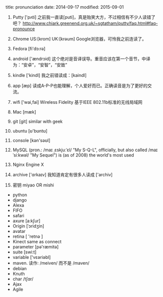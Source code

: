 title: pronunciation
date: 2014-09-17
modified: 2015-09-01

1. Putty ['pʌti] 
之前我一直读[puti]，真是贻笑大方，不过相信有不少人读错了吧？
http://www.chiark.greenend.org.uk/~sgtatham/putty/faq.html#faq-pronounce

2. Chrome US:[krom] UK:[krəum]
Google浏览器，可怜我之前连读了。

3. Fedora [fi'dɔ:rə]

4. android ['ændrɔid]
这个绝对是音译误导。重音应该在第一个音节，中译为：“安卓”，“安智”，“安致”

5. kindle ['kindl]
我之前错读成：[kaindl]

6. app [æp]
读成A-P-P也能理解，个人爱好而已。正确读音是为了更好的交流。

7. wifi ['wai,fai]
Wireless Fidelity 基于IEEE 802.11b标准的无线局域网

8. Mac [mæk]

9. git [git] similar with geek

10. ubuntu [ʊ'bʊntʊ]

11. console [kən'səʊl]

12. MySQL (pron.: /maɪ ˌɛskjuːˈɛl/ "My S-Q-L", officially, but also called /maɪ ˈsiːkwəl/ "My Sequel") is (as of 2008) the world's most used

13. Nginx Engine X

14. archive ['ɑrkaɪv] 我知道肯定有很多人读成 ['archiv]

15. 密钥 miyao OR mishi

- python
- django
- Alexa
- FIFO
- safari
- axure [a:k∫ur]
- Origin [ˈɔridʒin]
- avatar
- retina  [ 'retnə ]
- Kinect same as connect
- parameter [pə'ræmitə]
- suite [swi:t]
- variable ['vεəriəbl]
- maven. 读作: /meiven/ 而不是 /maven/
- debian
- Knuth
- char /tʃɑr/ 
- Ajax
- Agile
